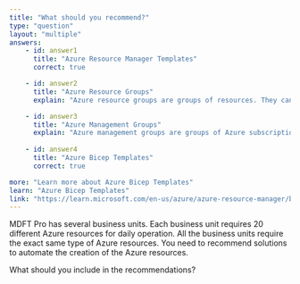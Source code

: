 ```yaml
---
title: "What should you recommend?"
type: "question"
layout: "multiple"
answers:
    - id: answer1
      title: "Azure Resource Manager Templates"
      correct: true

    - id: answer2
      title: "Azure Resource Groups"
      explain: "Azure resource groups are groups of resources. They cannot be used to automate resource deployments."

    - id: answer3
      title: "Azure Management Groups"
      explain: "Azure management groups are groups of Azure subscriptions. They cannot be used to automate resource deployments."
      
    - id: answer4
      title: "Azure Bicep Templates"
      correct: true

more: "Learn more about Azure Bicep Templates"
learn: "Azure Bicep Templates"
link: "https://learn.microsoft.com/en-us/azure/azure-resource-manager/bicep/overview?tabs=bicep"
---
```


MDFT Pro has several business units. Each business unit requires 20 different Azure resources for daily operation. All the business units require the exact same type of Azure resources. You need to recommend solutions to automate the creation of the Azure resources. 

What should you include in the recommendations?